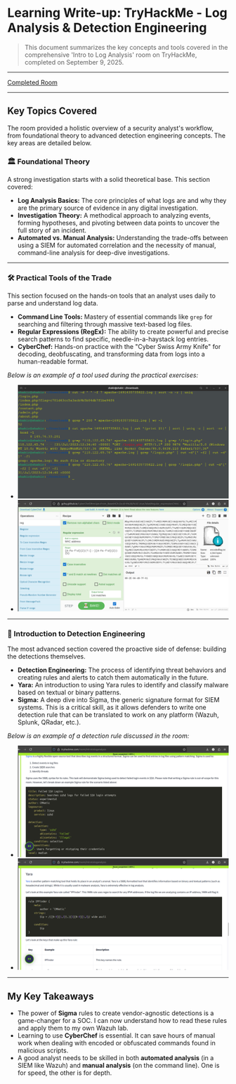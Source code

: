 # Learning Write-up: TryHackMe - Log Analysis & Detection Engineering

> This document summarizes the key concepts and tools covered in the comprehensive 'Intro to Log Analysis' room on TryHackMe, completed on September 9, 2025.

---

[Completed Room](../Screenshots/Day6_completed_room.png)

---

## Key Topics Covered

The room provided a holistic overview of a security analyst's workflow, from foundational theory to advanced detection engineering concepts. The key areas are detailed below.

### 🏛️ Foundational Theory
A strong investigation starts with a solid theoretical base. This section covered:
- **Log Analysis Basics:** The core principles of what logs are and why they are the primary source of evidence in any digital investigation.
- **Investigation Theory:** A methodical approach to analyzing events, forming hypotheses, and pivoting between data points to uncover the full story of an incident.
- **Automated vs. Manual Analysis:** Understanding the trade-offs between using a SIEM for automated correlation and the necessity of manual, command-line analysis for deep-dive investigations.

---

### 🛠️ Practical Tools of the Trade
This section focused on the hands-on tools that an analyst uses daily to parse and understand log data.
- **Command Line Tools:** Mastery of essential commands like `grep` for searching and filtering through massive text-based log files.
- **Regular Expressions (RegEx):** The ability to create powerful and precise search patterns to find specific, needle-in-a-haystack log entries.
- **CyberChef:** Hands-on practice with the "Cyber Swiss Army Knife" for decoding, deobfuscating, and transforming data from logs into a human-readable format.

*Below is an example of a tool used during the practical exercises:*
- ![Command Line Log Analysis](../Screenshots/Day6_command_line_log_analysis.png)
- ![CyberChef Example](../Screenshots/Day6_cyberchef_analysis.png)

---

### 🔬 Introduction to Detection Engineering
The most advanced section covered the proactive side of defense: building the detections themselves.
- **Detection Engineering:** The process of identifying threat behaviors and creating rules and alerts to catch them automatically in the future.
- **Yara:** An introduction to using Yara rules to identify and classify malware based on textual or binary patterns.
- **Sigma:** A deep dive into Sigma, the generic signature format for SIEM systems. This is a critical skill, as it allows defenders to write one detection rule that can be translated to work on any platform (Wazuh, Splunk, QRadar, etc.).

*Below is an example of a detection rule discussed in the room:*
- ![Sigma Rule Example](../Screenshots/Day6_sigma_rule.png)
- ![Yara Rule Example](../Screenshots/Day6_yara_rule.png)
---

## My Key Takeaways

- The power of **Sigma** rules to create vendor-agnostic detections is a game-changer for a SOC. I can now understand how to read these rules and apply them to my own Wazuh lab.
- Learning to use **CyberChef** is essential. It can save hours of manual work when dealing with encoded or obfuscated commands found in malicious scripts.
- A good analyst needs to be skilled in both **automated analysis** (in a SIEM like Wazuh) and **manual analysis** (on the command line). One is for speed, the other is for depth.
